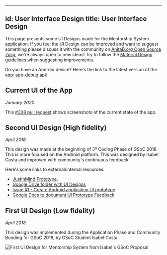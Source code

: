 ---
id: User Interface Design
title: User Interface Design
----

This page presents some UI Designs made for the Mentorship System application.
If you feel the UI Design can be improved and want to suggest something please discuss it with the community on [AnitaB.org Open Source Zulip](https://anitab-org.zulipchat.com/), we're always open to new ideas! Try to follow the [Material Design guidelines](https://material.io/design/) when suggesting improvements.

Do you have an Android device? Here's the link to the latest version of the app: [app-debug.apk](https://github.com/systers/mentorship-android/raw/apk/app-debug.apk)

## Current UI of the App

_January 2020_

This [#308 pull request](https://github.com/anitab-org/mentorship-android/pull/308) shows screenshots of the current state of the app.

## Second UI Design (High fidelity)

_April 2018_

This design was made at the beginning of 3º Coding Phase of GSoC 2018. This is more focused on the Android platform.
This was designed by Isabel Costa and improved with community's continuous feedback

Here's some links to external/internal resources:
- [JustInMind Prototype](https://www.justinmind.com/usernote/tests/36703747/36703769/36703774/index.html).
- [Google Drive folder with UI Designs](https://drive.google.com/open?id=1Nkhrxjbuh3_Z_rCww4Z2dQWgkCg7tiiZ)
- [Issue #1 - Create Android application UI prototype](https://github.com/systers/mentorship-android/issues/1)
- [Google Docs to document UI Prototype Feedback](https://docs.google.com/document/d/10B8Mr_ZgrfTVH3R1WPZTbDpMjloG9hJw-fcnE7o10mo)

## First UI Design (Low fidelity)

_April 2018_

This design was implemented during the Application Phase and Community Bonding for GSoC 2018, by GSoC Student Isabel Costa.

![First UI Design for Mentorship System from Isabel's GSoC Proposal](https://user-images.githubusercontent.com/11148726/43925196-86b1d020-9c1e-11e8-865d-5187d237688f.png)
